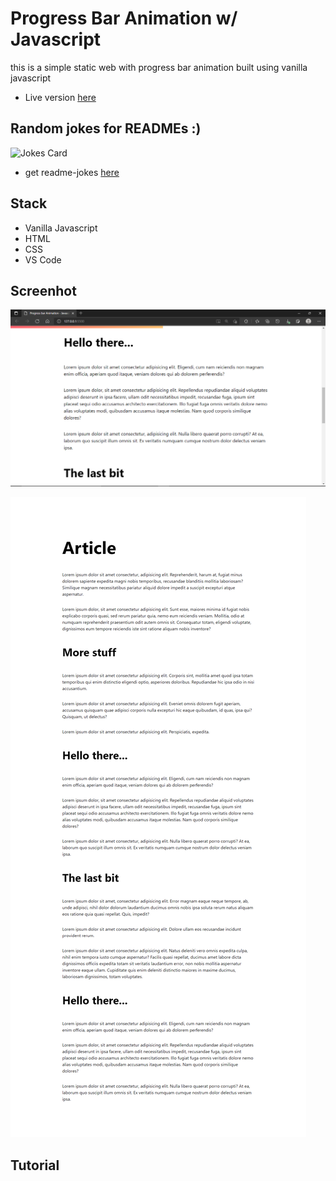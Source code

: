 # Progress Bar Animation w/ Javascript
this is a simple static web with progress bar animation built using vanilla javascript

- Live version [here](https://fillahalfatih.github.io/progress-bar/)

## Random jokes for READMEs :)
![Jokes Card](https://readme-jokes.vercel.app/api)

- get readme-jokes [here](https://github.com/ABSphreak/readme-jokes)

## Stack
- Vanilla Javascript
- HTML
- CSS
- VS Code

## Screenhot
![progress-bar-animation](https://github.com/fillahalfatih/progress-bar/blob/main/live-version-img/Screenshot.png "progress bar with javascript")

![progress-bar-animation](https://github.com/fillahalfatih/progress-bar/blob/main/live-version-img/Progress-bar-Animation-Javascript.png "progress bar with javascript")

## Tutorial